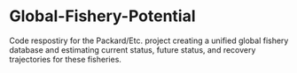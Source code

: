 Global-Fishery-Potential
========================

Code respostiry for the Packard/Etc. project creating a unified global fishery database and estimating current status, future status, and recovery trajectories for these fisheries.
